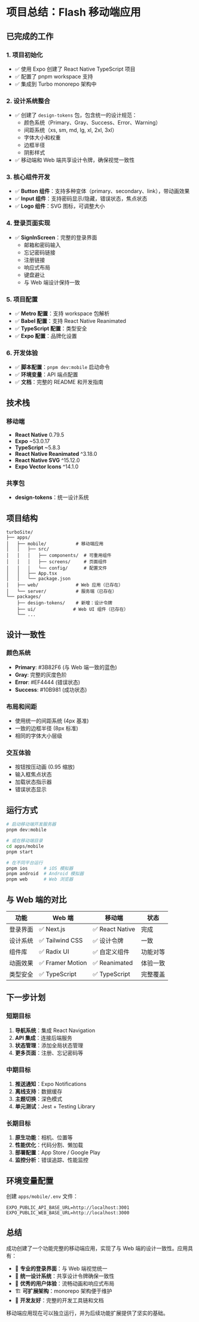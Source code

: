 # 项目总结：Flash 移动端应用

## 已完成的工作

### 1. 项目初始化
- ✅ 使用 Expo 创建了 React Native TypeScript 项目
- ✅ 配置了 pnpm workspace 支持
- ✅ 集成到 Turbo monorepo 架构中

### 2. 设计系统整合
- ✅ 创建了 `design-tokens` 包，包含统一的设计规范：
  - 颜色系统（Primary、Gray、Success、Error、Warning）
  - 间距系统（xs, sm, md, lg, xl, 2xl, 3xl）
  - 字体大小和权重
  - 边框半径
  - 阴影样式
- ✅ 移动端和 Web 端共享设计令牌，确保视觉一致性

### 3. 核心组件开发
- ✅ **Button 组件**：支持多种变体（primary、secondary、link），带动画效果
- ✅ **Input 组件**：支持密码显示/隐藏，错误状态，焦点状态
- ✅ **Logo 组件**：SVG 图标，可调整大小

### 4. 登录页面实现
- ✅ **SignInScreen**：完整的登录界面
  - 邮箱和密码输入
  - 忘记密码链接
  - 注册链接
  - 响应式布局
  - 键盘避让
  - 与 Web 端设计保持一致

### 5. 项目配置
- ✅ **Metro 配置**：支持 workspace 包解析
- ✅ **Babel 配置**：支持 React Native Reanimated
- ✅ **TypeScript 配置**：类型安全
- ✅ **Expo 配置**：品牌化设置

### 6. 开发体验
- ✅ **脚本配置**：`pnpm dev:mobile` 启动命令
- ✅ **环境变量**：API 端点配置
- ✅ **文档**：完整的 README 和开发指南

## 技术栈

### 移动端
- **React Native** 0.79.5
- **Expo** ~53.0.17
- **TypeScript** ~5.8.3
- **React Native Reanimated** ^3.18.0
- **React Native SVG** ^15.12.0
- **Expo Vector Icons** ^14.1.0

### 共享包
- **design-tokens**：统一设计系统

## 项目结构

```
turboSite/
├── apps/
│   ├── mobile/           # 移动端应用
│   │   ├── src/
│   │   │   ├── components/  # 可重用组件
│   │   │   ├── screens/     # 页面组件
│   │   │   └── config/      # 配置文件
│   │   ├── App.tsx
│   │   └── package.json
│   ├── web/              # Web 应用（已存在）
│   └── server/           # 服务端（已存在）
└── packages/
    ├── design-tokens/    # 新增：设计令牌
    ├── ui/              # Web UI 组件（已存在）
    └── ...
```

## 设计一致性

### 颜色系统
- **Primary**: #3B82F6 (与 Web 端一致的蓝色)
- **Gray**: 完整的灰度色阶
- **Error**: #EF4444 (错误状态)
- **Success**: #10B981 (成功状态)

### 布局和间距
- 使用统一的间距系统 (4px 基准)
- 一致的边框半径 (8px 标准)
- 相同的字体大小层级

### 交互体验
- 按钮按压动画 (0.95 缩放)
- 输入框焦点状态
- 加载状态指示器
- 错误状态显示

## 运行方式

```bash
# 启动移动端开发服务器
pnpm dev:mobile

# 或在移动端目录
cd apps/mobile
pnpm start

# 在不同平台运行
pnpm ios      # iOS 模拟器
pnpm android  # Android 模拟器
pnpm web      # Web 浏览器
```

## 与 Web 端的对比

| 功能 | Web 端 | 移动端 | 状态 |
|------|--------|--------|------|
| 登录界面 | ✅ Next.js | ✅ React Native | 完成 |
| 设计系统 | ✅ Tailwind CSS | ✅ 设计令牌 | 一致 |
| 组件库 | ✅ Radix UI | ✅ 自定义组件 | 功能对等 |
| 动画效果 | ✅ Framer Motion | ✅ Reanimated | 体验一致 |
| 类型安全 | ✅ TypeScript | ✅ TypeScript | 完整覆盖 |

## 下一步计划

### 短期目标
1. **导航系统**：集成 React Navigation
2. **API 集成**：连接后端服务
3. **状态管理**：添加全局状态管理
4. **更多页面**：注册、忘记密码等

### 中期目标
1. **推送通知**：Expo Notifications
2. **离线支持**：数据缓存
3. **主题切换**：深色模式
4. **单元测试**：Jest + Testing Library

### 长期目标
1. **原生功能**：相机、位置等
2. **性能优化**：代码分割、懒加载
3. **部署配置**：App Store / Google Play
4. **监控分析**：错误追踪、性能监控

## 环境变量配置

创建 `apps/mobile/.env` 文件：

```env
EXPO_PUBLIC_API_BASE_URL=http://localhost:3001
EXPO_PUBLIC_WEB_BASE_URL=http://localhost:3000
```

## 总结

成功创建了一个功能完整的移动端应用，实现了与 Web 端的设计一致性。应用具有：

- 🎯 **专业的登录界面**：与 Web 端视觉统一
- 🎨 **统一设计系统**：共享设计令牌确保一致性
- 📱 **优秀的用户体验**：流畅动画和响应式布局
- 🏗️ **可扩展架构**：monorepo 架构便于维护
- 🔧 **开发友好**：完整的开发工具链和文档

移动端应用现在可以独立运行，并为后续功能扩展提供了坚实的基础。
